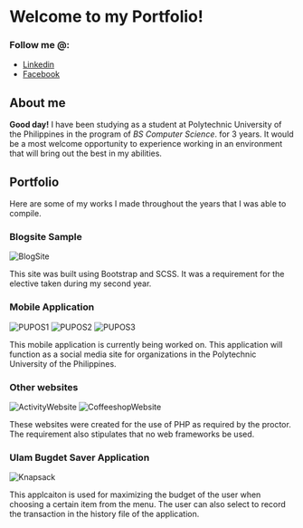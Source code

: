 # Welcome to my Portfolio!

### Follow me @:

- [Linkedin](linkedin.com/in/matthew-olaguer-683885245)
- [Facebook](facebook.com/Flint.Oldfield)

## About me

**Good day!** I have been studying as a student at Polytechnic University of the Philippines in the program of *BS Computer Science*. for 3 years. It would be a most welcome opportunity to experience working in an environment that will bring out the best in my abilities.

## Portfolio

Here are some of my works I made throughout the years that I was able to compile.

### Blogsite Sample

![BlogSite](https://github.com/Der-Schneeprinz/der-schneeprinz.github.io/blob/main/img/Blog%20Site.JPG)

This site was built using Bootstrap and SCSS. It was a requirement for the elective taken during my second year.

### Mobile Application

![PUPOS1](https://github.com/Der-Schneeprinz/der-schneeprinz.github.io/blob/main/img/PUPOS1.jpg)
![PUPOS2](https://github.com/Der-Schneeprinz/der-schneeprinz.github.io/blob/main/img/PUPOS2.jpg)
![PUPOS3](https://github.com/Der-Schneeprinz/der-schneeprinz.github.io/blob/main/img/PUPOS3.jpg)

This mobile application is currently being worked on. This application will function as a social media site for organizations in the Polytechnic University of the Philippines.

### Other websites

![ActivityWebsite](https://github.com/Der-Schneeprinz/der-schneeprinz.github.io/blob/main/img/Activity%20Website.JPG)
![CoffeeshopWebsite](https://github.com/Der-Schneeprinz/der-schneeprinz.github.io/blob/main/img/Coffeeshop%20Website.JPG)

These websites were created for the use of PHP as required by the proctor. The requirement also stipulates that no web frameworks be used.

### Ulam Bugdet Saver Application

![Knapsack](https://github.com/Der-Schneeprinz/der-schneeprinz.github.io/blob/main/img/Knapsack%20Ulam%20Saver.JPG)

This applcaiton is used for maximizing the budget of the user when choosing a certain item from the menu. The user can also select to record the transaction in the history file of the application.
